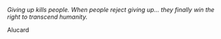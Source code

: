 <i>Giving up kills people. When people reject giving up… they finally win the right to transcend humanity.</i>

Alucard